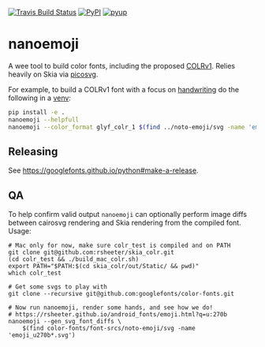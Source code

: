 [![Travis Build Status](https://travis-ci.org/googlefonts/nanoemoji.svg?branch=master)](https://travis-ci.org/googlefonts/nanoemoji)
[![PyPI](https://img.shields.io/pypi/v/nanoemoji.svg)](https://pypi.org/project/nanoemoji/)
[![pyup](https://pyup.io/repos/github/googlefonts/nanoemoji/shield.svg)](https://pyup.io/repos/github/googlefonts/nanoemoji)


# nanoemoji
A wee tool to build color fonts, including the proposed [COLRv1](https://github.com/googlefonts/colr-gradients-spec/blob/master/colr-gradients-spec.md). Relies heavily on Skia via [picosvg](https://github.com/googlefonts/picosvg).

For example, to build a COLRv1 font with a focus on [handwriting](https://rsheeter.github.io/android_fonts/emoji.html?q=u:270d) do the following in a [venv](https://docs.python.org/3/library/venv.html):

```bash
pip install -e .
nanoemoji --helpfull
nanoemoji --color_format glyf_colr_1 $(find ../noto-emoji/svg -name 'emoji_u270d*.svg')
```

## Releasing

See https://googlefonts.github.io/python#make-a-release.

## QA

To help confirm valid output `nanoemoji` can optionally perform image diffs
between cairosvg rendering and Skia rendering from the compiled font. Usage:

```
# Mac only for now, make sure colr_test is compiled and on PATH
git clone git@github.com:rsheeter/skia_colr.git
(cd colr_test && ./build_mac_colr.sh)
export PATH="$PATH:$(cd skia_colr/out/Static/ && pwd)"
which colr_test

# Get some svgs to play with
git clone --recursive git@github.com:googlefonts/color-fonts.git

# Now run nanoemoji, render some hands, and see how we do!
# https://rsheeter.github.io/android_fonts/emoji.html?q=u:270b
nanoemoji --gen_svg_font_diffs \
	$(find color-fonts/font-srcs/noto-emoji/svg -name 'emoji_u270b*.svg')

```
